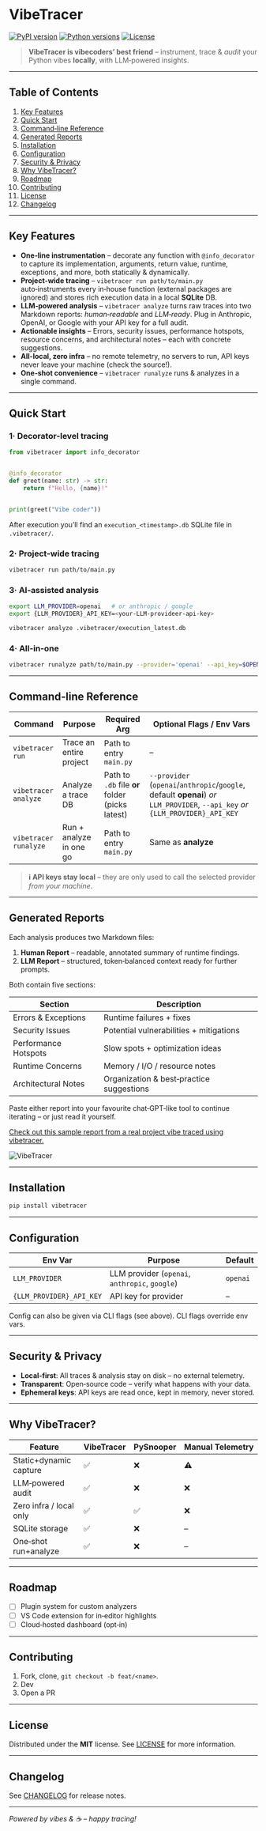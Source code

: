# VibeTracer

[![PyPI version](https://img.shields.io/pypi/v/vibetracer.svg)](https://pypi.org/project/vibetracer)
[![Python versions](https://img.shields.io/pypi/pyversions/vibetracer.svg)](https://pypi.org/project/vibetracer)
[![License](https://img.shields.io/pypi/l/vibetracer.svg)](./LICENSE)

> **VibeTracer is vibecoders’ best friend** – instrument, trace & *audit* your Python vibes **locally**, with
> LLM‑powered insights.

---

## Table of Contents

1. [Key Features](#key-features)
2. [Quick Start](#quick-start)
3. [Command‑line Reference](#command-line-reference)
4. [Generated Reports](#generated-reports)
5. [Installation](#installation)
6. [Configuration](#configuration)
7. [Security & Privacy](#security--privacy)
8. [Why VibeTracer?](#why-vibetracer)
9. [Roadmap](#roadmap)
10. [Contributing](#contributing)
11. [License](#license)
12. [Changelog](#changelog)

---

## Key Features

* **One‑line instrumentation** – decorate any function with `@info_decorator` to capture its implementation, arguments,
  return value, runtime, exceptions, and more, both statically & dynamically.
* **Project‑wide tracing** – `vibetracer run path/to/main.py` auto‑instruments every in‑house function (external
  packages are ignored) and stores rich execution data in a local **SQLite** DB.
* **LLM‑powered analysis** – `vibetracer analyze` turns raw traces into two Markdown reports: *human‑readable* and
  *LLM‑ready*. Plug in Anthropic, OpenAI, or Google with your API key for a full audit.
* **Actionable insights** – Errors, security issues, performance hotspots, resource concerns, and architectural notes –
  each with concrete suggestions.
* **All‑local, zero infra** – no remote telemetry, no servers to run, API keys never leave your machine (check the
  source!).
* **One‑shot convenience** – `vibetracer runalyze` runs & analyzes in a single command.

---

## Quick Start

### 1· Decorator‑level tracing

```python
from vibetracer import info_decorator


@info_decorator
def greet(name: str) -> str:
    return f"Hello, {name}!"


print(greet("Vibe coder"))
```

After execution you’ll find an `execution_<timestamp>.db` SQLite file in `.vibetracer/`.

### 2· Project‑wide tracing

```bash
vibetracer run path/to/main.py
```

### 3· AI‑assisted analysis

```bash
export LLM_PROVIDER=openai   # or anthropic / google
export {LLM_PROVIDER}_API_KEY=<your‑LLM-provideer-api‑key>

vibetracer analyze .vibetracer/execution_latest.db
```

### 4· All‑in‑one

```bash
vibetracer runalyze path/to/main.py --provider='openai' --api_key=$OPENAI_API_KEY
```

---

## Command‑line Reference

| Command               | Purpose                 | Required Arg                                    | Optional Flags / Env Vars                                                                                                       |
|-----------------------|-------------------------|-------------------------------------------------|---------------------------------------------------------------------------------------------------------------------------------|
| `vibetracer run`      | Trace an entire project | Path to entry `main.py`                         | –                                                                                                                               |
| `vibetracer analyze`  | Analyze a trace DB      | Path to `.db` file **or** folder (picks latest) | `--provider` (`openai`/`anthropic`/`google`, default **openai**) *or* `LLM_PROVIDER`, `--api_key` *or* `{LLM_PROVIDER}_API_KEY` |
| `vibetracer runalyze` | Run + analyze in one go | Path to entry `main.py`                         | Same as **analyze**                                                                                                             |

> **ℹ️ API keys stay local** – they are only used to call the selected provider *from your machine*.

---

## Generated Reports

Each analysis produces two Markdown files:

1. **Human Report** – readable, annotated summary of runtime findings.
2. **LLM Report** – structured, token‑balanced context ready for further prompts.

Both contain five sections:

| Section              | Description                              |
|----------------------|------------------------------------------|
| Errors & Exceptions  | Runtime failures + fixes                 |
| Security Issues      | Potential vulnerabilities + mitigations  |
| Performance Hotspots | Slow spots + optimization ideas          |
| Runtime Concerns     | Memory / I/O / resource notes            |
| Architectural Notes  | Organization & best‑practice suggestions |

Paste either report into your favourite chat‑GPT‑like tool to continue iterating – or just read it yourself.

[Check out this sample report from a real project vibe traced using vibetracer.](./sample_audit_report.md)

![VibeTracer](https://github.com/szamani20/VibeTracer/blob/main/vibetracer.png)

---

## Installation

```bash
pip install vibetracer
```

---

## Configuration

| Env Var                  | Purpose                                        | Default        |
|--------------------------|------------------------------------------------|----------------|
| `LLM_PROVIDER`           | LLM provider (`openai`, `anthropic`, `google`) | `openai`       |
| `{LLM_PROVIDER}_API_KEY` | API key for provider                           | –              |

Config can also be given via CLI flags (see above). CLI flags override env vars.

---

## Security & Privacy

* **Local‑first**: All traces & analysis stay on disk – no external telemetry.
* **Transparent**: Open‑source code – verify what happens with your data.
* **Ephemeral keys**: API keys are read once, kept in memory, never stored.

---

## Why VibeTracer?

| Feature                | VibeTracer | PySnooper | Manual Telemetry |
|------------------------|------------|-----------|------------------|
| Static+dynamic capture | ✅          | ❌         | ⚠️               |
| LLM‑powered audit      | ✅          | ❌         | ❌                |
| Zero infra / local only | ✅          | ✅         | ❌                |
| SQLite storage         | ✅          | ❌         | –                |
| One‑shot run+analyze   | ✅          | ❌         | –                |

---

## Roadmap

* [ ] Plugin system for custom analyzers
* [ ] VS Code extension for in‑editor highlights
* [ ] Cloud‑hosted dashboard (opt‑in)

---

## Contributing

1. Fork, clone, `git checkout -b feat/<name>`.
2. Dev
3. Open a PR

---

## License

Distributed under the **MIT** license. See [LICENSE](./LICENSE) for more information.

---

## Changelog

See [CHANGELOG](./CHANGELOG.md) for release notes.

---

*Powered by vibes & ☕️ – happy tracing!*
